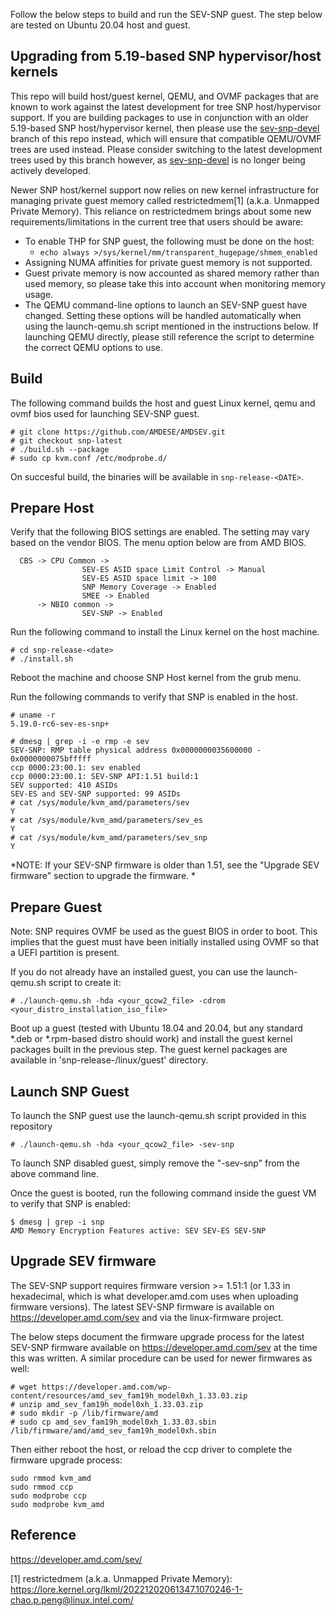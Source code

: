 Follow the below steps to build and run the SEV-SNP guest. The step below are tested on Ubuntu 20.04 host and guest.

## Upgrading from 5.19-based SNP hypervisor/host kernels

This repo will build host/guest kernel, QEMU, and OVMF packages that are known to work against the latest development for tree SNP host/hypervisor support. If you are building packages to use in conjunction with an older 5.19-based SNP host/hypervisor kernel, then please use the [sev-snp-devel](https://github.com/amdese/amdsev/tree/sev-snp-devel) branch of this repo instead, which will ensure that compatible QEMU/OVMF trees are used instead. Please consider switching to the latest development trees used by this branch however, as [sev-snp-devel](https://github.com/amdese/amdsev/tree/sev-snp-devel) is no longer being actively developed.

Newer SNP host/kernel support now relies on new kernel infrastructure for managing private guest memory called restrictedmem[1] (a.k.a. Unmapped Private Memory). This reliance on restrictedmem brings about some new requirements/limitations in the current tree that users should be aware:
* To enable THP for SNP guest, the following must be done on the host:
  * `echo always >/sys/kernel/mm/transparent_hugepage/shmem_enabled`
* Assigning NUMA affinities for private guest memory is not supported.
* Guest private memory is now accounted as shared memory rather than used memory, so please take this into account when monitoring memory usage.
* The QEMU command-line options to launch an SEV-SNP guest have changed. Setting these options will be handled automatically when using the launch-qemu.sh script mentioned in the instructions below. If launching QEMU directly, please still reference the script to determine the correct QEMU options to use.

## Build

The following command builds the host and guest Linux kernel, qemu and ovmf bios used for launching SEV-SNP guest.

````
# git clone https://github.com/AMDESE/AMDSEV.git
# git checkout snp-latest
# ./build.sh --package
# sudo cp kvm.conf /etc/modprobe.d/
````
On succesful build, the binaries will be available in `snp-release-<DATE>`.

## Prepare Host

Verify that the following BIOS settings are enabled. The setting may vary based on the vendor BIOS. The menu option below are from AMD BIOS.
  
```
  CBS -> CPU Common ->
                SEV-ES ASID space Limit Control -> Manual
                SEV-ES ASID space limit -> 100
                SNP Memory Coverage -> Enabled 
                SMEE -> Enabled
      -> NBIO common ->
                SEV-SNP -> Enabled
```
  
Run the following command to install the Linux kernel on the host machine.

```
# cd snp-release-<date>
# ./install.sh
```

Reboot the machine and choose SNP Host kernel from the grub menu.

Run the following commands to verify that SNP is enabled in the host.

````
# uname -r
5.19.0-rc6-sev-es-snp+

# dmesg | grep -i -e rmp -e sev
SEV-SNP: RMP table physical address 0x0000000035600000 - 0x0000000075bfffff
ccp 0000:23:00.1: sev enabled
ccp 0000:23:00.1: SEV-SNP API:1.51 build:1
SEV supported: 410 ASIDs
SEV-ES and SEV-SNP supported: 99 ASIDs
# cat /sys/module/kvm_amd/parameters/sev
Y
# cat /sys/module/kvm_amd/parameters/sev_es 
Y
# cat /sys/module/kvm_amd/parameters/sev_snp 
Y

````
  
*NOTE: If your SEV-SNP firmware is older than 1.51, see the "Upgrade SEV firmware" section to upgrade the firmware. *
  
## Prepare Guest

Note: SNP requires OVMF be used as the guest BIOS in order to boot. This implies that the guest must have been initially installed using OVMF so that a UEFI partition is present.

If you do not already have an installed guest, you can use the launch-qemu.sh script to create it:

````
# ./launch-qemu.sh -hda <your_qcow2_file> -cdrom <your_distro_installation_iso_file>
````

Boot up a guest (tested with Ubuntu 18.04 and 20.04, but any standard *.deb or *.rpm-based distro should work) and install the guest kernel packages built in the previous step. The guest kernel packages are available in 'snp-release-<DATE>/linux/guest' directory.

## Launch SNP Guest

To launch the SNP guest use the launch-qemu.sh script provided in this repository

````
# ./launch-qemu.sh -hda <your_qcow2_file> -sev-snp
````

To launch SNP disabled guest, simply remove the "-sev-snp" from the above command line.

Once the guest is booted, run the following command inside the guest VM to verify that SNP is enabled:

````
$ dmesg | grep -i snp
AMD Memory Encryption Features active: SEV SEV-ES SEV-SNP
````

## Upgrade SEV firmware

The SEV-SNP support requires firmware version >= 1.51:1 (or 1.33 in hexadecimal, which is what developer.amd.com uses when uploading firmware versions). The latest SEV-SNP firmware is available on https://developer.amd.com/sev and via the linux-firmware project.

The below steps document the firmware upgrade process for the latest SEV-SNP firmware available on https://developer.amd.com/sev at the time this was written. A similar procedure can be used for newer firmwares as well:

```
# wget https://developer.amd.com/wp-content/resources/amd_sev_fam19h_model0xh_1.33.03.zip
# unzip amd_sev_fam19h_model0xh_1.33.03.zip
# sudo mkdir -p /lib/firmware/amd
# sudo cp amd_sev_fam19h_model0xh_1.33.03.sbin /lib/firmware/amd/amd_sev_fam19h_model0xh.sbin
```
Then either reboot the host, or reload the ccp driver to complete the firmware upgrade process:

```
sudo rmmod kvm_amd
sudo rmmod ccp
sudo modprobe ccp
sudo modprobe kvm_amd
```


## Reference

https://developer.amd.com/sev/

[1] restrictedmem (a.k.a. Unmapped Private Memory): https://lore.kernel.org/lkml/20221202061347.1070246-1-chao.p.peng@linux.intel.com/
